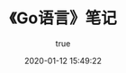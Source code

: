 ---
pageComponent:
  name: Catalogue
  data:
    path: 《Go语言》
    imgUrl: https://cdn.ktdaddy.com/logo/go.png
    description: 本章内容为博主在原教程基础上添加学习笔记，教程版权归原作者所有。来源：<a href='https://www.w3cschool.cn/go/' target='_blank'>GO教程</a>
title: 《Go语言》笔记
date: 2020-01-12 15:49:22
permalink: /note/go/
article: false
comment: false
editLink: false
author:
  name: 老猫
  link: https://github.com/maoba
---